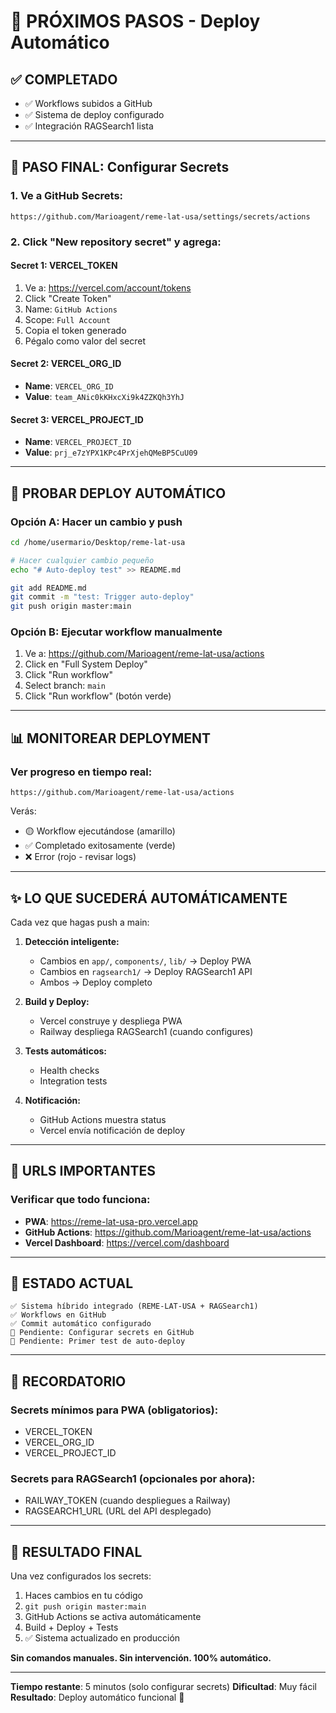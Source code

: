 # 🎯 PRÓXIMOS PASOS - Deploy Automático

## ✅ COMPLETADO

- ✅ Workflows subidos a GitHub
- ✅ Sistema de deploy configurado
- ✅ Integración RAGSearch1 lista

---

## 🔑 PASO FINAL: Configurar Secrets

### 1. Ve a GitHub Secrets:
```
https://github.com/Marioagent/reme-lat-usa/settings/secrets/actions
```

### 2. Click "New repository secret" y agrega:

#### Secret 1: VERCEL_TOKEN
1. Ve a: https://vercel.com/account/tokens
2. Click "Create Token"
3. Name: `GitHub Actions`
4. Scope: `Full Account`
5. Copia el token generado
6. Pégalo como valor del secret

#### Secret 2: VERCEL_ORG_ID
- **Name**: `VERCEL_ORG_ID`
- **Value**: `team_ANic0kKHxcXi9k4ZZKQh3YhJ`

#### Secret 3: VERCEL_PROJECT_ID
- **Name**: `VERCEL_PROJECT_ID`
- **Value**: `prj_e7zYPX1KPc4PrXjehQMeBP5CuU09`

---

## 🧪 PROBAR DEPLOY AUTOMÁTICO

### Opción A: Hacer un cambio y push
```bash
cd /home/usermario/Desktop/reme-lat-usa

# Hacer cualquier cambio pequeño
echo "# Auto-deploy test" >> README.md

git add README.md
git commit -m "test: Trigger auto-deploy"
git push origin master:main
```

### Opción B: Ejecutar workflow manualmente
1. Ve a: https://github.com/Marioagent/reme-lat-usa/actions
2. Click en "Full System Deploy"
3. Click "Run workflow"
4. Select branch: `main`
5. Click "Run workflow" (botón verde)

---

## 📊 MONITOREAR DEPLOYMENT

### Ver progreso en tiempo real:
```
https://github.com/Marioagent/reme-lat-usa/actions
```

Verás:
- 🟡 Workflow ejecutándose (amarillo)
- ✅ Completado exitosamente (verde)
- ❌ Error (rojo - revisar logs)

---

## ✨ LO QUE SUCEDERÁ AUTOMÁTICAMENTE

Cada vez que hagas push a main:

1. **Detección inteligente:**
   - Cambios en `app/`, `components/`, `lib/` → Deploy PWA
   - Cambios en `ragsearch1/` → Deploy RAGSearch1 API
   - Ambos → Deploy completo

2. **Build y Deploy:**
   - Vercel construye y despliega PWA
   - Railway despliega RAGSearch1 (cuando configures)

3. **Tests automáticos:**
   - Health checks
   - Integration tests

4. **Notificación:**
   - GitHub Actions muestra status
   - Vercel envía notificación de deploy

---

## 🎯 URLS IMPORTANTES

### Verificar que todo funciona:
- **PWA**: https://reme-lat-usa-pro.vercel.app
- **GitHub Actions**: https://github.com/Marioagent/reme-lat-usa/actions
- **Vercel Dashboard**: https://vercel.com/dashboard

---

## 🚀 ESTADO ACTUAL

```
✅ Sistema híbrido integrado (REME-LAT-USA + RAGSearch1)
✅ Workflows en GitHub
✅ Commit automático configurado
🔄 Pendiente: Configurar secrets en GitHub
🔄 Pendiente: Primer test de auto-deploy
```

---

## 📝 RECORDATORIO

### Secrets mínimos para PWA (obligatorios):
- VERCEL_TOKEN
- VERCEL_ORG_ID
- VERCEL_PROJECT_ID

### Secrets para RAGSearch1 (opcionales por ahora):
- RAILWAY_TOKEN (cuando despliegues a Railway)
- RAGSEARCH1_URL (URL del API desplegado)

---

## 🎉 RESULTADO FINAL

Una vez configurados los secrets:

1. Haces cambios en tu código
2. `git push origin master:main`
3. GitHub Actions se activa automáticamente
4. Build + Deploy + Tests
5. ✅ Sistema actualizado en producción

**Sin comandos manuales. Sin intervención. 100% automático.**

---

**Tiempo restante**: 5 minutos (solo configurar secrets)
**Dificultad**: Muy fácil
**Resultado**: Deploy automático funcional 🚀
